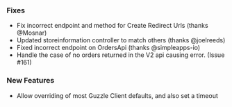 ### Fixes

- Fix incorrect endpoint and method for Create Redirect Urls (thanks @Mosnar)
- Updated storeinformation controller to match others (thanks @joelreeds)
- Fixed incorrect endpoint on OrdersApi (thanks @simpleapps-io)
- Handle the case of no orders returned in the V2 api causing error. (Issue #161)


### New Features

- Allow overriding of most Guzzle Client defaults, and also set a timeout
